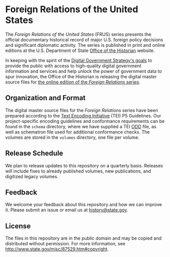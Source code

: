 Foreign Relations of the United States
======================================

The *Foreign Relations of the United States* (FRUS) series presents the official documentary historical 
record of major U.S. foreign policy decisions and significant diplomatic activity.  The series is published
in print and online editions at the U.S. Department of State [Office of the Historian](http://history.state.gov/) 
website.  

In keeping with the spirit of the
[Digital Government Strategy's goals](http://www.whitehouse.gov/sites/default/files/omb/egov/digital-government/digital-government.html)
to provide the public with access to high-quality digital government information and services 
and help unlock the power of government data to spur innovation, the Office of the Historian 
is releasing the digital master source files for [the online edition of the *Foreign Relations* series](http://history.state.gov/historicaldocuments).  

Organization and Format
-----------------------
The digital master source files for the *Foreign Relations* series have been prepared according to the 
[Text Encoding Initiative](http://www.tei-c.org/) (TEI) P5 Guidelines.  Our project-specific encoding guidelines and
conformance requirements can be found in the `schema` directory, where we have supplied a 
TEI [ODD](http://www.tei-c.org/Guidelines/Customization/odds.xml) file, as well as schematron file used for additional conformance checks.  The volumes are stored in the `volumes` directory, one file per volume.

Release Schedule
----------------
We plan to release updates to this repository on a quarterly basis. Releases will include fixes to already published volumes, new publications, and digitized legacy volumes.  

Feedback
--------
We welcome your feedback about this repository and how we can improve it.  Please submit an issue or email us
at history@state.gov.

License
-------
The files in this repository are in the public domain and may be copied and distributed without permission. For 
more information, see http://www.state.gov/misc/87529.htm#copyright.
